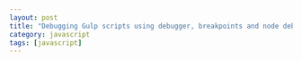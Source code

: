 ```yaml
---
layout: post
title: "Debugging Gulp scripts using debugger, breakpoints and node debug"
category: javascript
tags: [javascript]
---
```



